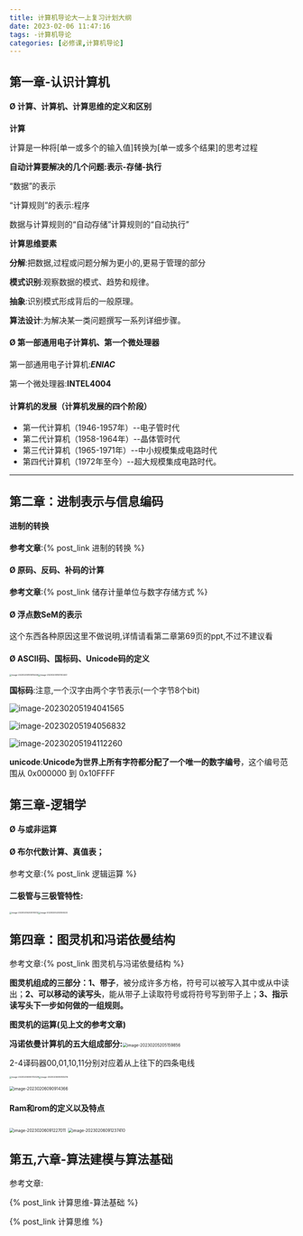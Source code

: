 ```yaml
---
title: 计算机导论大一上复习计划大纲
date: 2023-02-06 11:47:16
tags: -计算机导论
categories: [必修课,计算机导论]
---
```




## 第一章-认识计算机

#### Ø 计算、计算机、计算思维的定义和区别

**计算**

计算是一种将[单一或多个的输入值]转换为[单一或多个结果]的思考过程

**自动计算要解决的几个问题:表示-存储-执行**

“数据”的表示

“计算规则”的表示:程序

数据与计算规则的“自动存储”计算规则的“自动执行”

**计算思维要素**

**分解**:把数据,过程或问题分解为更小的,更易于管理的部分

**模式识别**:观察数据的模式、趋势和规律。

**抽象**:识别模式形成背后的一般原理。

**算法设计**:为解决某一类问题撰写一系列详细步骤。

#### Ø 第一部通用电子计算机、第一个微处理器

第一部通用电子计算机:***ENIAC***

第一个微处理器:**INTEL4004**

#### 计算机的发展（计算机发展的四个阶段）

- 第一代计算机（1946-1957年）--电子管时代
- 第二代计算机（1958-1964年）--晶体管时代
- 第三代计算机（1965-1971年）--中小规模集成电路时代
- 第四代计算机（1972年至今）--超大规模集成电路时代。

------

## 第二章：进制表示与信息编码

#### 进制的转换

**参考文章**:{% post_link 进制的转换 %}

#### Ø 原码、反码、补码的计算

**参考文章**:{% post_link 储存计量单位与数字存储方式 %}

#### Ø 浮点数SeM的表示

这个东西各种原因这里不做说明,详情请看第二章第69页的ppt,不过不建议看

#### Ø ASCII码、国标码、Unicode码的定义

<img src="https://markdown-langxecho-save.oss-cn-hangzhou.aliyuncs.com/img/202302051936546.png" alt="image-20230205193615446" style="zoom:25%;" /><img src="https://markdown-langxecho-save.oss-cn-hangzhou.aliyuncs.com/img/202302051937493.png" alt="image-20230205193740403" style="zoom:25%;" />

**国标码**:注意,一个汉字由两个字节表示(一个字节8个bit)

![image-20230205194041565](https://markdown-langxecho-save.oss-cn-hangzhou.aliyuncs.com/img/202302051940616.png)

![image-20230205194056832](https://markdown-langxecho-save.oss-cn-hangzhou.aliyuncs.com/img/202302051940884.png)

![image-20230205194112260](https://markdown-langxecho-save.oss-cn-hangzhou.aliyuncs.com/img/202302051941305.png)

**unicode**:**Unicode为世界上所有字符都分配了一个唯一的数字编号**，这个编号范围从 0x000000 到 0x10FFFF

## 第三章-逻辑学

#### Ø 与或非运算

#### Ø 布尔代数计算、真值表；

参考文章:{% post_link 逻辑运算 %}

#### 二极管与三极管特性:

<img src="https://markdown-langxecho-save.oss-cn-hangzhou.aliyuncs.com/img/202302052030591.png" alt="image-20230205203010512" style="zoom:25%;" /><img src="https://markdown-langxecho-save.oss-cn-hangzhou.aliyuncs.com/img/202302052030315.png" alt="image-20230205203059223" style="zoom:25%;" />

## 第四章：图灵机和冯诺依曼结构

参考文章:{% post_link 图灵机与冯诺依曼结构 %}

 **图灵机组成的三部分：1、带子**，被分成许多方格，符号可以被写入其中或从中读出；**2、可以移动的读写头**，能从带子上读取符号或将符号写到带子上；**3、指示读写头下一步如何做的一组规则。**

**图灵机的运算(见上文的参考文章)**

**冯诺依曼计算机的五大组成部分:**<img src="https://markdown-langxecho-save.oss-cn-hangzhou.aliyuncs.com/img/202302052051983.png" alt="image-20230205205159856" style="zoom: 50%;" />

2-4译码器00,01,10,11分别对应着从上往下的四条电线

<img src="https://markdown-langxecho-save.oss-cn-hangzhou.aliyuncs.com/img/202302060907448.png" alt="image-20230206090735329" style="zoom: 25%;" /><img src="https://markdown-langxecho-save.oss-cn-hangzhou.aliyuncs.com/img/202302060908436.png" alt="image-20230206090805316" style="zoom: 25%;" />

<img src="https://markdown-langxecho-save.oss-cn-hangzhou.aliyuncs.com/img/202302060909489.png" alt="image-20230206090914366" style="zoom:50%;" />

#### Ram和rom的定义以及特点

<img src="https://markdown-langxecho-save.oss-cn-hangzhou.aliyuncs.com/img/202302060912062.png" alt="image-20230206091227011" style="zoom: 50%;" />

<img src="https://markdown-langxecho-save.oss-cn-hangzhou.aliyuncs.com/img/202302060912460.png" alt="image-20230206091237410" style="zoom:50%;" />

## 第五,六章-算法建模与算法基础

参考文章:

{% post_link 计算思维-算法基础 %}

{% post_link 计算思维 %}

